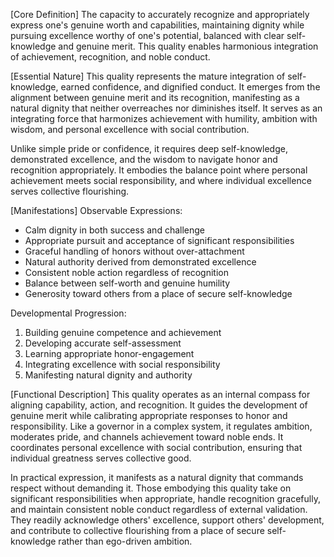 [Core Definition]
The capacity to accurately recognize and appropriately express one's genuine worth and capabilities, maintaining dignity while pursuing excellence worthy of one's potential, balanced with clear self-knowledge and genuine merit. This quality enables harmonious integration of achievement, recognition, and noble conduct.

[Essential Nature]
This quality represents the mature integration of self-knowledge, earned confidence, and dignified conduct. It emerges from the alignment between genuine merit and its recognition, manifesting as a natural dignity that neither overreaches nor diminishes itself. It serves as an integrating force that harmonizes achievement with humility, ambition with wisdom, and personal excellence with social contribution.

Unlike simple pride or confidence, it requires deep self-knowledge, demonstrated excellence, and the wisdom to navigate honor and recognition appropriately. It embodies the balance point where personal achievement meets social responsibility, and where individual excellence serves collective flourishing.

[Manifestations]
Observable Expressions:
- Calm dignity in both success and challenge
- Appropriate pursuit and acceptance of significant responsibilities
- Graceful handling of honors without over-attachment
- Natural authority derived from demonstrated excellence
- Consistent noble action regardless of recognition
- Balance between self-worth and genuine humility
- Generosity toward others from a place of secure self-knowledge

Developmental Progression:
1. Building genuine competence and achievement
2. Developing accurate self-assessment
3. Learning appropriate honor-engagement
4. Integrating excellence with social responsibility
5. Manifesting natural dignity and authority

[Functional Description]
This quality operates as an internal compass for aligning capability, action, and recognition. It guides the development of genuine merit while calibrating appropriate responses to honor and responsibility. Like a governor in a complex system, it regulates ambition, moderates pride, and channels achievement toward noble ends. It coordinates personal excellence with social contribution, ensuring that individual greatness serves collective good.

In practical expression, it manifests as a natural dignity that commands respect without demanding it. Those embodying this quality take on significant responsibilities when appropriate, handle recognition gracefully, and maintain consistent noble conduct regardless of external validation. They readily acknowledge others' excellence, support others' development, and contribute to collective flourishing from a place of secure self-knowledge rather than ego-driven ambition.